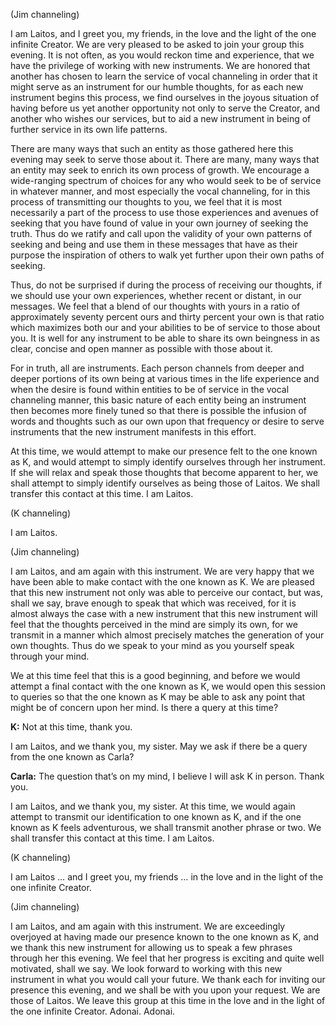 <p class="channel-type">(Jim channeling)</p>
<p>I am Laitos, and I greet you, my friends, in the love and the light of the one infinite Creator. We are very pleased to be asked to join your group this evening. It is not often, as you would reckon time and experience, that we have the privilege of working with new instruments. We are honored that another has chosen to learn the service of vocal channeling in order that it might serve as an instrument for our humble thoughts, for as each new instrument begins this process, we find ourselves in the joyous situation of having before us yet another opportunity not only to serve the Creator, and another who wishes our services, but to aid a new instrument in being of further service in its own life patterns.</p>
<p>There are many ways that such an entity as those gathered here this evening may seek to serve those about it. There are many, many ways that an entity may seek to enrich its own process of growth. We encourage a wide-ranging spectrum of choices for any who would seek to be of service in whatever manner, and most especially the vocal channeling, for in this process of transmitting our thoughts to you, we feel that it is most necessarily a part of the process to use those experiences and avenues of seeking that you have found of value in your own journey of seeking the truth. Thus do we ratify and call upon the validity of your own patterns of seeking and being and use them in these messages that have as their purpose the inspiration of others to walk yet further upon their own paths of seeking.</p>
<p>Thus, do not be surprised if during the process of receiving our thoughts, if we should use your own experiences, whether recent or distant, in our messages. We feel that a blend of our thoughts with yours in a ratio of approximately seventy percent ours and thirty percent your own is that ratio which maximizes both our and your abilities to be of service to those about you. It is well for any instrument to be able to share its own beingness in as clear, concise and open manner as possible with those about it.</p>
<p>For in truth, all are instruments. Each person channels from deeper and deeper portions of its own being at various times in the life experience and when the desire is found within entities to be of service in the vocal channeling manner, this basic nature of each entity being an instrument then becomes more finely tuned so that there is possible the infusion of words and thoughts such as our own upon that frequency or desire to serve instruments that the new instrument manifests in this effort.</p>
<p>At this time, we would attempt to make our presence felt to the one known as K, and would attempt to simply identify ourselves through her instrument. If she will relax and speak those thoughts that become apparent to her, we shall attempt to simply identify ourselves as being those of Laitos. We shall transfer this contact at this time. I am Laitos.</p>
<p class="channel-type">(K channeling)</p>
<p>I am Laitos.</p>
<p class="channel-type">(Jim channeling)</p>
<p>I am Laitos, and am again with this instrument. We are very happy that we have been able to make contact with the one known as K. We are pleased that this new instrument not only was able to perceive our contact, but was, shall we say, brave enough to speak that which was received, for it is almost always the case with a new instrument that this new instrument will feel that the thoughts perceived in the mind are simply its own, for we transmit in a manner which almost precisely matches the generation of your own thoughts. Thus do we speak to your mind as you yourself speak through your mind.</p>
<p>We at this time feel that this is a good beginning, and before we would attempt a final contact with the one known as K, we would open this session to queries so that the one known as K may be able to ask any point that might be of concern upon her mind. Is there a query at this time?</p>
<p><strong>K:</strong> Not at this time, thank you.</p>
<p>I am Laitos, and we thank you, my sister. May we ask if there be a query from the one known as Carla?</p>
<p><strong>Carla:</strong> The question that’s on my mind, I believe I will ask K in person. Thank you.</p>
<p>I am Laitos, and we thank you, my sister. At this time, we would again attempt to transmit our identification to one known as K, and if the one known as K feels adventurous, we shall transmit another phrase or two. We shall transfer this contact at this time. I am Laitos.</p>
<p class="channel-type">(K channeling)</p>
<p>I am Laitos … and I greet you, my friends … in the love and in the light of the one infinite Creator.</p>
<p class="channel-type">(Jim channeling)</p>
<p>I am Laitos, and am again with this instrument. We are exceedingly overjoyed at having made our presence known to the one known as K, and we thank this new instrument for allowing us to speak a few phrases through her this evening. We feel that her progress is exciting and quite well motivated, shall we say. We look forward to working with this new instrument in what you would call your future. We thank each for inviting our presence this evening, and we shall be with you upon your request. We are those of Laitos. We leave this group at this time in the love and in the light of the one infinite Creator. Adonai. Adonai.</p>